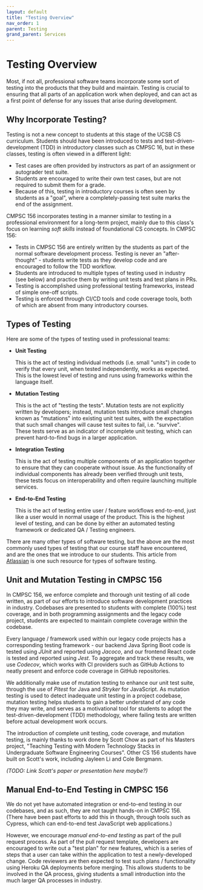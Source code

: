 ```yaml
---
layout: default
title: "Testing Overview"
nav_order: 1
parent: Testing
grand_parent: Services
---
```


# Testing Overview

Most, if not all, professional software teams incorporate some sort of testing into the products that they build and maintain. Testing is crucial to ensuring that all parts of an application work when deployed, and can act as a first point of defense for any issues that arise during development.

## Why Incorporate Testing?

Testing is not a new concept to students at this stage of the UCSB CS curriculum. Students should have been introduced to tests and test-driven-development (TDD) in introductory classes such as CMPSC 16, but in these classes, testing is often viewed in a different light:

* Test cases are often provided by instructors as part of an assignment or autograder test suite.
* Students are encouraged to write their own test cases, but are not required to submit them for a grade.
* Because of this, testing in introductory courses is often seen by students as a "goal", where a completely-passing test suite marks the end of the assignment.

CMPSC 156 incorporates testing in a manner similar to testing in a professional environment for a long-term project, mainly due to this class's focus on learning *soft skills* instead of foundational CS concepts. In CMPSC 156:

* Tests in CMPSC 156 are entirely written by the students as part of the normal software development process. Testing is never an "after-thought" - students write tests as they develop code and are encouraged to follow the TDD workflow.
* Students are introduced to multiple types of testing used in industry (see below) and practice them by writing unit tests and test plans in PRs.
* Testing is accomplished using professional testing frameworks, instead of simple one-off scripts.
* Testing is enforced through CI/CD tools and code coverage tools, both of which are absent from many introductory courses.

## Types of Testing

Here are some of the types of testing used in professional teams:

* **Unit Testing**

  This is the act of testing individual methods (i.e. small "units") in code to verify that every unit, when tested independently, works as expected. This is the lowest level of testing and runs using frameworks within the language itself. 

* **Mutation Testing**

  This is the act of "testing the tests". Mutation tests are not explicitly written by developers; instead, mutation tests introduce small changes  known as "mutations" into existing unit test suites, with the expectation that such small changes will cause test suites to fail, i.e. "survive". These tests serve as an indicator of incomplete unit testing, which can prevent hard-to-find bugs in a larger application.

* **Integration Testing**

  This is the act of testing multiple components of an application together to ensure that they can cooperate without issue. As the functionality of individual components has already been verified through unit tests, these tests focus on interoperability and often require launching multiple services.

* **End-to-End Testing**

  This is the act of testing entire user / feature workflows end-to-end, just like a user would in normal usage of the product. This is the highest level of testing, and can be done by either an automated testing framework or dedicated QA / Testing engineers.

There are many other types of software testing, but the above are the most commonly used types of testing that our course staff have encountered, and are the ones that we introduce to our students. This article from [Atlassian](https://www.atlassian.com/continuous-delivery/software-testing/types-of-software-testing) is one such resource for types of software testing.

## Unit and Mutation Testing in CMPSC 156

In CMPSC 156, we enforce complete and thorough unit testing of all code written, as part of our efforts to introduce software development practices in industry. Codebases are presented to students with complete (100%) test coverage, and in both programming assignments and the legacy code project, students are expected to maintain complete coverage within the codebase. 

Every language / framework used within our legacy code projects has a corresponding testing framework - our backend Java Spring Boot code is tested using *JUnit* and reported using *Jacoco*, and our frontend React code is tested and reported using *Jest*. To aggregate and track these results, we use *Codecov*, which works with CI providers such as GitHub Actions to neatly present and enforce code coverage in GitHub repositories.

We additionally make use of mutation testing to enhance our unit test suite, through the use of *Pitest* for Java and *Stryker* for JavaScript. 
As mutation testing is used to detect inadequate unit testing in a project codebase, mutation testing helps students to gain a better understand of any code they may write, and serves as a motivational tool for students to adopt the test-driven-development (TDD) methodology, where failing tests are written before actual development work occurs.

The introduction of complete unit testing, code coverage, and mutation testing, is mainly thanks to work done by Scott Chow as part of his Masters project, "Teaching Testing with Modern Technology Stacks in Undergraduate Software Engineering Courses". Other CS 156 students have built on Scott's work, including Jayleen Li and Cole Bergmann.

*(TODO: Link Scott's paper or presentation here maybe?)*

## Manual End-to-End Testing in CMPSC 156

We do not yet have automated integration or end-to-end testing in our codebases, and as such, they are not taught hands-on in CMPSC 156. (There have been past efforts to add this in though, through tools such as Cypress, which can end-to-end test JavaScript web applications.)

However, we encourage *manual end-to-end testing* as part of the pull request process. As part of the pull request template, developers are encouraged to write out a "test plan" for new features, which is a series of steps that a user can take within the application to test a newly-developed change. Code reviewers are then expected to test such plans / functionality using Heroku QA deployments before merging. This allows students to be involved in the QA process, giving students a small introduction into the much larger QA processes in industry.
